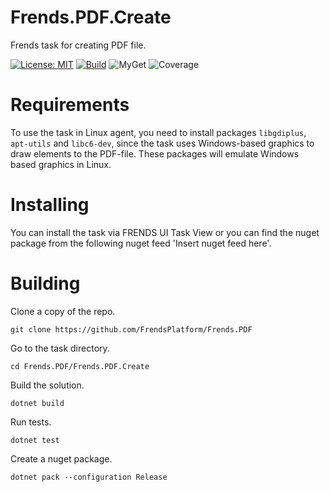 # Frends.PDF.Create
Frends task for creating PDF file.

[![License: MIT](https://img.shields.io/badge/License-MIT-green.svg)](https://opensource.org/licenses/MIT) 
[![Build](https://github.com/FrendsPlatform/Frends.PDF/actions/workflows/Create_build_and_test_on_main.yml/badge.svg)](https://github.com/FrendsPlatform/Frends.PDF/actions)
![MyGet](https://img.shields.io/myget/frends-tasks/v/Frends.PDF.Create)
![Coverage](https://app-github-custom-badges.azurewebsites.net/Badge?key=FrendsPlatform/Frends.PDF/Frends.PDF.Create|main)

# Requirements

To use the task in Linux agent, you need to install packages `libgdiplus`, `apt-utils` and `libc6-dev`,
since the task uses Windows-based graphics to draw elements to the PDF-file. These packages will emulate
Windows based graphics in Linux.

# Installing

You can install the task via FRENDS UI Task View or you can find the nuget package from the following nuget feed 'Insert nuget feed here'.

# Building

Clone a copy of the repo.

`git clone https://github.com/FrendsPlatform/Frends.PDF`

Go to the task directory.

`cd Frends.PDF/Frends.PDF.Create`

Build the solution.

`dotnet build`

Run tests.

`dotnet test`

Create a nuget package.

`dotnet pack --configuration Release`

